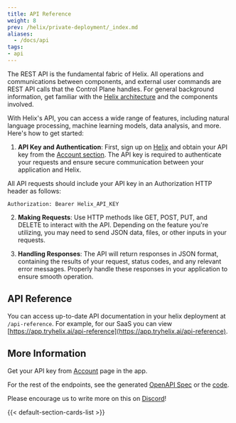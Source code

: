 ```yaml
---
title: API Reference
weight: 8
prev: /helix/private-deployment/_index.md
aliases:
  - /docs/api
tags:
- api
---
```


The REST API is the fundamental fabric of Helix. All operations and communications between components, and external user commands are REST API calls that the Control Plane handles. For general background information, get familiar with the [Helix architecture](/helix/getting-started/architecture/) and the components involved.

With Helix's API, you can access a wide range of features, including natural language processing, machine learning models, data analysis, and more. Here's how to get started:

1. **API Key and Authentication**: First, sign up on [Helix](https://app.tryhelix.ai/) and obtain your API key from the [Account section](https://app.tryhelix.ai/account). The API key is required to authenticate your requests and ensure secure communication between your application and Helix.

All API requests should include your API key in an Authorization HTTP header as follows:

```
Authorization: Bearer Helix_API_KEY
```

2. **Making Requests**: Use HTTP methods like GET, POST, PUT, and DELETE to interact with the API. Depending on the feature you're utilizing, you may need to send JSON data, files, or other inputs in your requests.

3. **Handling Responses**: The API will return responses in JSON format, containing the results of your request, status codes, and any relevant error messages. Properly handle these responses in your application to ensure smooth operation.


## API Reference

You can access up-to-date API documentation in your helix deployment at `/api-reference`. For example, for our SaaS you can view [https://app.tryhelix.ai/api-reference](https://app.tryhelix.ai/api-reference).

## More Information

Get your API key from [Account](https://app.tryhelix.ai/account) page in the app.

For the rest of the endpoints, see the generated [OpenAPI Spec](https://github.com/helixml/helix/blob/main/api/pkg/server/swagger.yaml) or the [code](https://github.com/helixml/helix/blob/main/api/pkg/server/server.go#L81-L215).

Please encourage us to write more on this on [Discord](https://discord.gg/VJftd844GE)!

<!--more-->

{{< default-section-cards-list >}}
